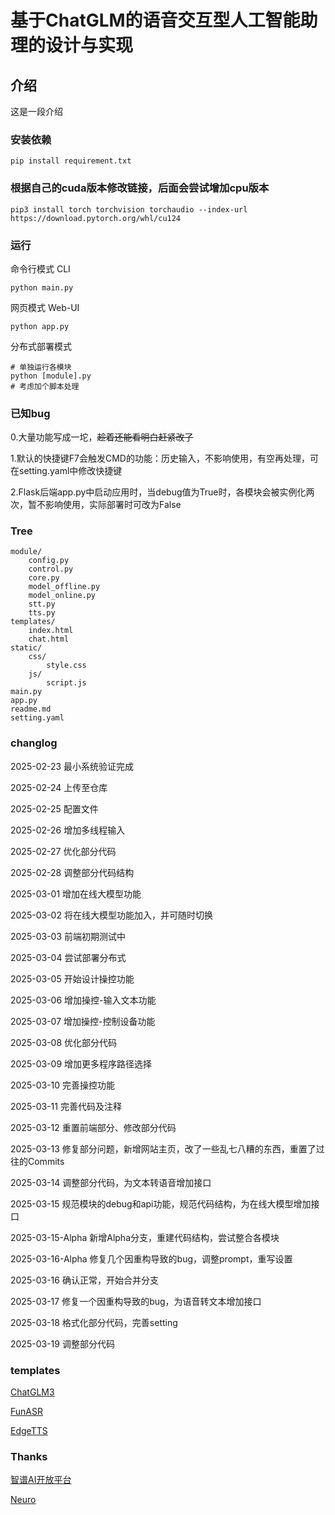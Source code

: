 # 基于ChatGLM的语音交互型人工智能助理的设计与实现

## 介绍

这是一段介绍

### 安装依赖

    pip install requirement.txt

### 根据自己的cuda版本修改链接，后面会尝试增加cpu版本

    pip3 install torch torchvision torchaudio --index-url https://download.pytorch.org/whl/cu124

### 运行

命令行模式 CLI

    python main.py

网页模式 Web-UI

    python app.py

分布式部署模式

    # 单独运行各模块
    python [module].py
    # 考虑加个脚本处理

### 已知bug

0.大量功能写成一坨，~~趁着还能看明白赶紧改了~~

1.默认的快捷键F7会触发CMD的功能：历史输入，不影响使用，有空再处理，可在setting.yaml中修改快捷键

2.Flask后端app.py中启动应用时，当debug值为True时，各模块会被实例化两次，暂不影响使用，实际部署时可改为False

### Tree
    module/
        config.py
        control.py
        core.py
        model_offline.py
        model_online.py
        stt.py
        tts.py
    templates/
        index.html
        chat.html
    static/
        css/
            style.css
        js/
            script.js
    main.py
    app.py
    readme.md
    setting.yaml

### changlog

2025-02-23 最小系统验证完成

2025-02-24 上传至仓库

2025-02-25 配置文件

2025-02-26 增加多线程输入

2025-02-27 优化部分代码

2025-02-28 调整部分代码结构

2025-03-01 增加在线大模型功能

2025-03-02 将在线大模型功能加入，并可随时切换

2025-03-03 前端初期测试中

2025-03-04 尝试部署分布式

2025-03-05 开始设计操控功能

2025-03-06 增加操控-输入文本功能

2025-03-07 增加操控-控制设备功能

2025-03-08 优化部分代码

2025-03-09 增加更多程序路径选择

2025-03-10 完善操控功能

2025-03-11 完善代码及注释

2025-03-12 重置前端部分、修改部分代码

2025-03-13 修复部分问题，新增网站主页，改了一些乱七八糟的东西，重置了过往的Commits

2025-03-14 调整部分代码，为文本转语音增加接口

2025-03-15 规范模块的debug和api功能，规范代码结构，为在线大模型增加接口

2025-03-15-Alpha 新增Alpha分支，重建代码结构，尝试整合各模块

2025-03-16-Alpha 修复几个因重构导致的bug，调整prompt，重写设置

2025-03-16 确认正常，开始合并分支

2025-03-17 修复一个因重构导致的bug，为语音转文本增加接口

2025-03-18 格式化部分代码，完善setting

2025-03-19 调整部分代码

### templates

[ChatGLM3](https://github.com/THUDM/ChatGLM3)

[FunASR](https://github.com/modelscope/FunASR)

[EdgeTTS](https://github.com/rany2/edge-tts)

### Thanks

[智谱AI开放平台](https://bigmodel.cn/)

[Neuro](https://github.com/kimjammer/Neuro)